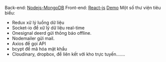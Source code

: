 

Back-end: [Nodejs-MongoDB](https://github.com/duongxuannam/api-thuctap)
Front-end: [React-js](https://thuctap-web.herokuapp.com/)
[Demo](https://thuctap-web.herokuapp.com/)
Một số thư viện tiêu biểu:
- Redux xữ lý luồng dữ liệu
- Socket-io để xữ lý dữ liệu real-time
-  Onesignal deerd gửi thông báo offline.
-  Nodemailer gửi mail.
-  Axios để gọi API
- bcypt để mã hóa mật khẩu
- Cloudinary, dropbox, để liên kết với kho trực tuyến…….